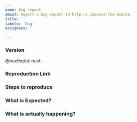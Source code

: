 ```yaml
---
name: Bug report
about: Report a bug report to help us improve the module.
title: ''
labels: 'bug'
assignees: ''

---
```


<!-- **IMPORTANT!**
Before reporting a bug, please make sure that you have read through our documentation and you think your problem is indeed an issue related to our module. -->

### Version
@nuxthq/ui: <!-- ex: v2.0.0 -->
nuxt: <!-- ex: v3.5.0 -->

### Reproduction Link

<!--
A minimal test case based on one of:
- a GitHub repository that can reproduce the bug
-->

### Steps to reproduce


### What is Expected?


### What is actually happening?
